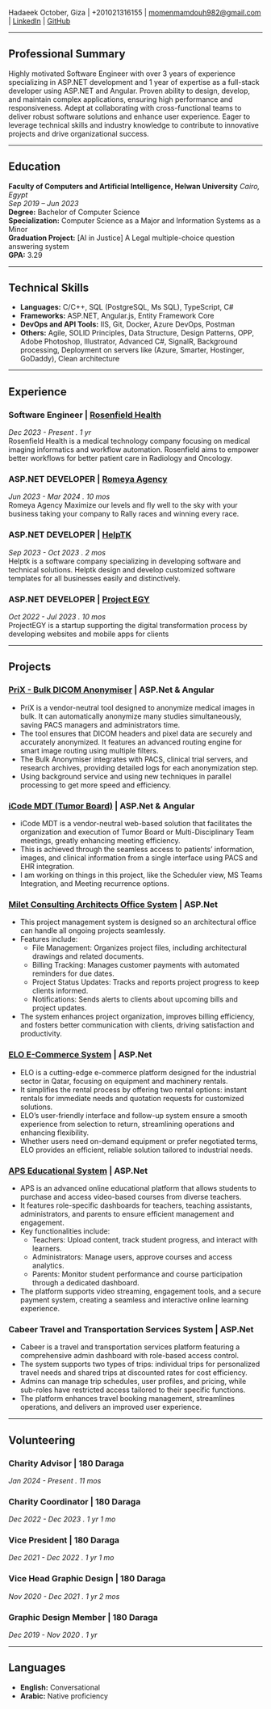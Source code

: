 Hadaeek October, Giza | +201021316155 | [momenmamdouh982@gmail.com](mailto:momenmamdouh982@gmail.com) | [LinkedIn](https://www.linkedin.com/in/mo-men-mamdouh-02070319b) | [GitHub](https://github.com/Moamen-Mamdouh)

---

## Professional Summary

Highly motivated Software Engineer with over 3 years of experience specializing in ASP.NET development and 1 year of expertise as a full-stack developer using ASP.NET and Angular. Proven ability to design, develop, and maintain complex applications, ensuring high performance and responsiveness. Adept at collaborating with cross-functional teams to deliver robust software solutions and enhance user experience. Eager to leverage technical skills and industry knowledge to contribute to innovative projects and drive organizational success.

---

## Education

**Faculty of Computers and Artificial Intelligence, Helwan University** _Cairo, Egypt_  
_Sep 2019 – Jun 2023_<br>
**Degree:** Bachelor of Computer Science<br>
**Specialization:** Computer Science as a Major and Information Systems as a Minor<br>
**Graduation Project:** [AI in Justice] A Legal multiple-choice question answering system<br>
**GPA:** 3.29<br>

---

## Technical Skills

- **Languages:** C/C++, SQL (PostgreSQL, Ms SQL), TypeScript, C#
- **Frameworks:** ASP.NET, Angular.js, Entity Framework Core
- **DevOps and API Tools:** IIS, Git, Docker, Azure DevOps, Postman
- **Others:** Agile, SOLID Principles, Data Structure, Design Patterns, OPP, Adobe Photoshop, Illustrator, Advanced C#, SignalR, Background processing, Deployment on servers like (Azure, Smarter, Hostinger, GoDaddy), Clean architecture

---

## Experience

### Software Engineer | [Rosenfield Health](https://rosenfieldhealth.com/)

_Dec 2023 - Present . 1 yr_<br>
Rosenfield Health is a medical technology company focusing on medical imaging informatics and workflow automation. Rosenfield aims to empower better workflows for better patient care in Radiology and Oncology.

### ASP.NET DEVELOPER | [Romeya Agency](https://romeya.com)

_Jun 2023 - Mar 2024 . 10 mos_<br>
Romeya Agency Maximize our levels and fly well to the sky with your business taking your company to Rally races and winning every race.

### ASP.NET DEVELOPER | [HelpTK](https://helptk.com)

_Sep 2023 - Oct 2023 . 2 mos_<br>
Helptk is a software company specializing in developing software and technical solutions. Helptk design and develop customized software templates for all businesses easily and distinctively.

### ASP.NET DEVELOPER | [Project EGY](https://project-eg.com)

_Oct 2022 - Jul 2023 . 10 mos_<br>
ProjectEGY is a startup supporting the digital transformation process by developing websites and mobile apps for clients

---

## Projects

### [PriX - Bulk DICOM Anonymiser](https://rosenfieldhealth.com/PRIX/) | ASP.Net & Angular

- PriX is a vendor-neutral tool designed to anonymize medical images in bulk. It can automatically anonymize many studies simultaneously, saving PACS managers and administrators time.
- The tool ensures that DICOM headers and pixel data are securely and accurately anonymized. It features an advanced routing engine for smart image routing using multiple filters.
- The Bulk Anonymiser integrates with PACS, clinical trial servers, and research archives, providing detailed logs for each anonymization step.
- Using background service and using new techniques in parallel processing to get more speed and efficiency.

### [iCode MDT (Tumor Board)](https://rosenfieldhealth.com/icode-mdt/) | ASP.Net & Angular

- iCode MDT is a vendor-neutral web-based solution that facilitates the organization and execution of Tumor Board or Multi-Disciplinary Team meetings, greatly enhancing meeting efficiency.
- This is achieved through the seamless access to patients’ information, images, and clinical information from a single interface using PACS and EHR integration.
- I am working on things in this project, like the Scheduler view, MS Teams Integration, and Meeting recurrence options.

### [Milet Consulting Architects Office System](https://play.google.com/store/apps/details?id=com.milet.millet) | ASP.Net

- This project management system is designed so an architectural office can handle all ongoing projects seamlessly.
- Features include:
  - File Management: Organizes project files, including architectural drawings and related documents.
  - Billing Tracking: Manages customer payments with automated reminders for due dates.
  - Project Status Updates: Tracks and reports project progress to keep clients informed.
  - Notifications: Sends alerts to clients about upcoming bills and project updates.
- The system enhances project organization, improves billing efficiency, and fosters better communication with clients, driving satisfaction and productivity.

### [ELO E-Commerce System](https://elo-link.com) | ASP.Net

- ELO is a cutting-edge e-commerce platform designed for the industrial sector in Qatar, focusing on equipment and machinery rentals.
- It simplifies the rental process by offering two rental options: instant rentals for immediate needs and quotation requests for customized solutions.
- ELO’s user-friendly interface and follow-up system ensure a smooth experience from selection to return, streamlining operations and enhancing flexibility.
- Whether users need on-demand equipment or prefer negotiated terms, ELO provides an efficient, reliable solution tailored to industrial needs.

### [APS Educational System](https://apsdashboard.runasp.net/) | ASP.Net

- APS is an advanced online educational platform that allows students to purchase and access video-based courses from diverse teachers.
- It features role-specific dashboards for teachers, teaching assistants, administrators, and parents to ensure efficient management and engagement.
- Key functionalities include:
  - Teachers: Upload content, track student progress, and interact with learners.
  - Administrators: Manage users, approve courses and access analytics.
  - Parents: Monitor student performance and course participation through a dedicated dashboard.
- The platform supports video streaming, engagement tools, and a secure payment system, creating a seamless and interactive online learning experience.

### Cabeer Travel and Transportation Services System | ASP.Net

- Cabeer is a travel and transportation services platform featuring a comprehensive admin dashboard with role-based access control.
- The system supports two types of trips: individual trips for personalized travel needs and shared trips at discounted rates for cost efficiency.
- Admins can manage trip schedules, user profiles, and pricing, while sub-roles have restricted access tailored to their specific functions.
- The platform enhances travel booking management, streamlines operations, and delivers an improved user experience.

---

## Volunteering

### Charity Advisor | 180 Daraga

_Jan 2024 - Present . 11 mos_

### Charity Coordinator | 180 Daraga

_Dec 2022 - Dec 2023 . 1 yr 1 mo_

### Vice President | 180 Daraga

_Dec 2021 - Dec 2022 . 1 yr 1 mo_

### Vice Head Graphic Design | 180 Daraga

_Nov 2020 - Dec 2021 . 1 yr 2 mos_

### Graphic Design Member | 180 Daraga

_Dec 2019 - Nov 2020 . 1 yr_

---

## Languages

- **English:** Conversational
- **Arabic:** Native proficiency
